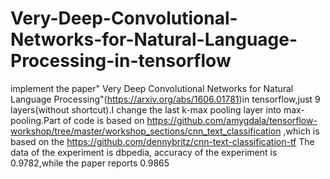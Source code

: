 # Very-Deep-Convolutional-Networks-for-Natural-Language-Processing-in-tensorflow
implement the paper" Very Deep Convolutional Networks for Natural Language Processing"(https://arxiv.org/abs/1606.01781)in tensorflow,just 9 layers(without shortcut).I change the last k-max pooling layer into max-pooling.Part of code is based on https://github.com/amygdala/tensorflow-workshop/tree/master/workshop_sections/cnn_text_classification ,which is based on the https://github.com/dennybritz/cnn-text-classification-tf
The data of the experiment is dbpedia, accuracy of the experiment is 0.9782,while the paper reports 0.9865
